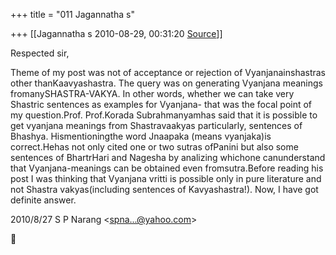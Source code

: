 +++
title = "011 Jagannatha s"

+++
[[Jagannatha s	2010-08-29, 00:31:20 [Source](https://groups.google.com/g/bvparishat/c/lWenYk8dz98)]]



Respected sir,

Theme of my post was not of acceptance or rejection of Vyanjanainshastras other thanKaavyashastra. The query was on generating Vyanjana meanings fromanySHASTRA-VAKYA. In other words, whether we can take very Shastric sentences as examples for Vyanjana- that was the focal point of my question.Prof. Prof.Korada Subrahmanyamhas said that it is possible to get vyanjana meanings from Shastravaakyas particularly, sentences of Bhashya. Hismentioningthe word Jnaapaka (means vyanjaka)is correct.Hehas not only cited one or two sutras ofPanini but also some sentences of BhartrHari and Nagesha by analizing whichone canunderstand that Vyanjana-meanings can be obtained even fromsutra.Before reading his post I was thinking that Vyanjana vritti is possible only in pure literature and not Shastra vakyas(including sentences of Kavyashastra!). Now, I have got definite answer.



2010/8/27 S P Narang \<[spna...@yahoo.com]()\>



